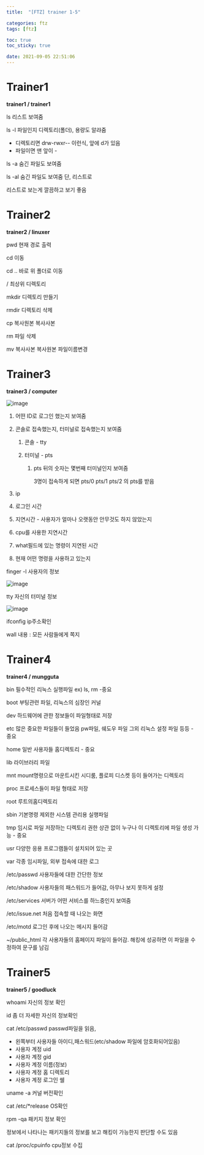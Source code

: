 ```yaml
---
title:  "[FTZ] trainer 1-5"

categories: ftz
tags: [ftz]

toc: true
toc_sticky: true

date: 2021-09-05 22:51:06
---
```


# Trainer1

**trainer1 / trainer1**

ls 리스트 보여줌

ls -l 파일인지 디렉토리(폴더), 용량도 알랴줌

- 디렉토리면 drw-rwxr-- 이런식, 앞에 d가 있음
- 파일이면 맨 앞이 -

ls -a 숨긴 파일도 보여줌 

ls -al 숨긴 파일도 보여줌 단, 리스트로

리스트로 보는게 깔끔하고 보기 좋음

# Trainer2

**trainer2 / linuxer**

pwd 현재 경로 출력

cd 이동

cd .. 바로 위 폴더로 이동

/ 최상위 디렉토리

mkdir 디렉토리 만들기

rmdir 디렉토리 삭제

cp 복사원본 복사사본

rm 파일 삭제

mv 복사사본 복사원본 파일이름변경

# Trainer3

**trainer3 / computer**

![image](https://user-images.githubusercontent.com/69203345/132126831-8575c2c7-6b30-4521-af69-0022775bb571.png)

1. 어떤 ID로 로그인 했는지 보여줌

2. 콘솔로 접속했는지, 터미널로 접속했는지 보여줌

   1. 콘솔 - tty

   2. 터미널 - pts

      1. pts 뒤의 숫자는 몇번째 터미널인지 보여줌 

         3명이 접속하게 되면 pts/0 pts/1 pts/2 의 pts를 받음

3. ip

4. 로그인 시간

5. 지연시간 - 사용자가 얼마나 오랫동안 안무것도 하지 않았는지

6. cpu를 사용한 지연시간

7. what필드에 있는 명령이 지연된 시간

8. 현재 어떤 명령을 사용하고 있는지

finger -l 사용자의 정보

![image](https://user-images.githubusercontent.com/69203345/132127293-1276217d-a342-4aa7-8d92-727094e18fe9.png)

tty 자신의 터미널 정보

![image](https://user-images.githubusercontent.com/69203345/132127330-d9800f5d-3111-42b6-a62a-3172f0806306.png)

ifconfig ip주소확인

wall 내용 : 모든 사람들에게 쪽지

# Trainer4

**trainer4 / mungguta**

bin 필수적인 리눅스 실행파일 ex) ls, rm -중요

boot 부팅관련 파일, 리눅스의 심장인 커널

dev 하드웨어에 관한 정보들이 파일형태로 저장

etc 많은 중요한 파일들이 들었음 pw파일, 쉐도우 파일 그외 리눅스 설정 파일 등등 - 중요

home 일반 사용자들 홈디렉토리 - 중요

lib 라이브러리 파일

mnt mount명령으로 마운트시킨 시디룸, 플로피 디스켓 등이 들어가는 디렉토리

proc 프로세스들이 파일 형태로 저장

root 루트의홈디렉토리

sbin 기본명령 제외한 시스템 관리용 실행파일

tmp 임시로 파일 저장하는 디렉토리 권한 상관 없이 누구나 이 디렉토리에 파일 생성 가능 - 중요

usr 다양한 응용 프로그램들이 설치되어 있는 곳

var 각종 임시파일, 외부 접속에 대한 로그

 

/etc/passwd 사용자들에 대한 간단한 정보

/etc/shadow 사용자들의 패스워드가 들어감, 아무나 보지 못하게 설정

/etc/services 서버가 어떤 서비스를 하느중인지 보여줌

/etc/issue.net 처음 접속할 때 나오는 화면

/etc/motd 로그인 후에 나오는 메시지 들어감

~/public_html 각 사용자들의 홈페이지 파일이 들어감. 해킹에 성공하면 이 파일을 수정하여 문구를 남김

# Trainer5

**trainer5 / goodluck**

whoami 자신의 정보 확인

id 좀 더 자세한 자신의 정보확인

cat /etc/passwd passwd파일을 읽음, 

- 왼쪽부터 사용자들 아이디,패스워드(etc/shadow 파일에 암호화되어있음)
- 사용자 계정 uid
- 사용자 계정 gid
- 사용자 계정 이름(정보)
- 사용자 계정 홈 디렉토리
- 사용자 계정 로그인 쉘

uname -a 커널 버전확인

cat /etc/*release OS확인 

rpm -qa 패키지 정보 확인 

정보에서 나타나는 패키지들의 정보를 보고 해킹이 가능한지 판단할 수도 있음

cat /proc/cpuinfo cpu정보 수집

